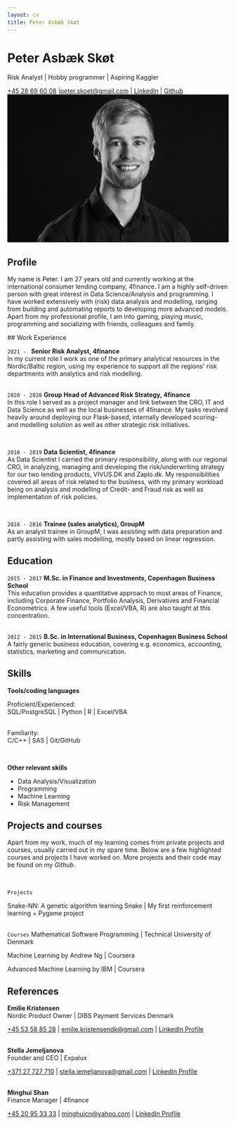 ```yaml
---
layout: cv
title: Peter Asbæk Skøt
---
```

# Peter Asbæk Skøt

<p> Risk Analyst | Hobby programmer | Aspiring Kaggler </p>


<div id="webaddress">
<a href="tel:004528696008">+45 28 69 60 08</a>
|<a href="mailto:peter.skoet@gmail.com">peter.skoet@gmail.com</a>
| <a href="https://www.linkedin.com/in/peter-sk%C3%B8t-942b8060/">LinkedIn</a>
| <a href="https://Github.com/PSkot/">Github</a>
</div>


<img src="Skof.jpg">

## Profile
<p style = "hyphens: auto;"> My name is Peter. I am 27 years old and currently working at the international consumer lending company, 4finance.
I am a highly self-driven person with great interest in Data Science/Analysis and programming. I have worked extensively with (risk) data analysis and modelling, ranging from building and automating reports to developing more advanced models.
<br/>
Apart from my professional profile, I am into gaming, playing music, programming and socializing with friends, colleagues and family. </p>
## Work Experience

`2021 - `
__Senior Risk Analyst, 4finance__ <br/>
In my current role I work as one of the primary analytical resources in the Nordic/Baltic region, using my experience to support all the regions' risk departments with analytics and risk modelling. <br/>
<br/>


`2020 - 2020`
__Group Head of Advanced Risk Strategy, 4finance__ <br/>
In this role I served as a project manager and link between the CRO, IT and Data Science as well as the local businesses of 4finance.
My tasks revolved heavily around deploying our Flask-based, internally developed scoring- and modelling solution as well as other strategic risk initiatives. <br/>

<br/>

`2016 - 2019`
__Data Scientist, 4finance__ <br/>
As Data Scientist I carried the primary responsibility, along with our regional CRO, in analyzing, managing and developing the risk/underwriting strategy for our two lending products, VIVUS.DK and Zaplo.dk. My responsibilities covered all areas of risk related to the business, with my primary workload being on analysis and modelling of Credit- and Fraud risk as well as implementation of risk policies. <br/>
<!--My tasks included monitoring our systems/loan portfolio, developing automated KPI reports, data manipulation/analytics/modelling related to optimization of the risk/profitability of the business
and ultimately develop, communicate and ensuring the deployment of an effective risk strategy, understandable to every level of the organization from customer care agents to the CEO.-->

<br/>

`2016 - 2016`
__Trainee (sales analytics), GroupM__<br/>
As an analyst trainee in GroupM, I was assisting with data preparation and partly assisting with sales modelling, mostly based on linear regression.
<br/>

<!--`2014 - 2016`
__Assistant in Finance, 4finance__<br/>
As assistant in Finance, I was responsible for daily book keeping, as well as assisting with understanding and adding new information to our accounting system, iScala.
I was also involved in a few risk analysis projects.-->


## Education
`2015 - 2017`
__M.Sc. in Finance and Investments, Copenhagen Business School__<br/>
This education provides a quantitative approach to most areas of Finance, including Corporate Finance, Portfolio Analysis, Derivatives and Financial Econometrics.
A few useful tools (Excel/VBA, R) are also taught at this concentration.
<br/><br/>

`2012 - 2015`
__B.Sc. in International Business, Copenhagen Business School__<br/>
A fairly generic business education, covering e.g. economics, accounting, statistics, marketing and communication.
<br/>

## Skills

__Tools/coding languages__


Proficient/Experienced: <br/>
SQL/PostgreSQL \| Python \| R \| Excel/VBA
<br/><br/>

Familiarity:
<br/> C/C++ \| SAS \| Git/GitHub

<br/>

__Other relevant skills__

- Data Analysis/Visualization
- Programming
- Machine Learning
- Risk Management

<div style="page-break-after: always;"></div>



## Projects and courses
Apart from my work, much of my learning comes from private projects and courses, usually carried out in my spare time.
Below are a few highlighted courses and projects I have worked on. More projects and their code may be found on my <a style="text-decoration:none; font-style:italic;" href="https://Github.com/PSkot/">Github</a>.

<br/>

`Projects`
<!--Kaggle Repository <span> | My journey to Kaggle Grandmaster </span>-->

Snake-NN: A genetic algorithm learning Snake <span> | My first reinforcement learning + Pygame project </span>
 <br/><br/>

`Courses`
Mathematical Software Programming <span> | Technical University of Denmark </span>

Machine Learning by Andrew Ng <span> | Coursera </span>

Advanced Machine Learning by IBM <span> | Coursera </span>

<!--AWS Fundamentals <span> | Coursera </span> -->



<!--__Spoken/written languages__-->

<!--Danish, English-->

## References

__Emilie Kristensen__ <br/>
Nordic Product Owner \| DIBS Payment Services Denmark <br/>
<div id="webaddress">
<a href="tel:004553588528">+45 53 58 85 28</a> |
<a href="mailto:emilie.kristensendk@gmail.com">emilie.kristensendk@gmail.com</a> | <a href="https://www.linkedin.com/in/emilie-kristensen-506822155/">LinkedIn Profile</a>
<br/><br/>
</div>

__Stella Jemeljanova__ <br/>
Founder and CEO \| Expalux <br/>
<div id="webaddress">
<a href="tel:00371729727710">+371 27 727 710</a> |
<a href="mailto:stella.jemeljanova@gmail.com">stella.jemeljanova@gmail.com</a> |
<a href="https://www.linkedin.com/in/stella-jemeljanova-b4629580/">LinkedIn Profile</a>
<br/><br/>
</div>

__Minghui Shan__ <br/>
Finance Manager \| 4finance <br/>
<div id="webaddress">
<a href="tel:004520953333">+45 20 95 33 33</a> |
<a href="mailto:minghuicn@yahoo.com">minghuicn@yahoo.com</a> | <a href="https://www.linkedin.com/in/minghui-shan-717508b/">LinkedIn Profile</a>
</div>
